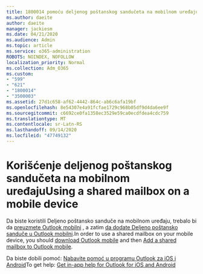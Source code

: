 ```yaml
---
title: 1800014 pomoću deljenog poštanskog sandučeta na mobilnom uređaju
ms.author: daeite
author: daeite
manager: jackiesm
ms.date: 04/21/2020
ms.audience: Admin
ms.topic: article
ms.service: o365-administration
ROBOTS: NOINDEX, NOFOLLOW
localization_priority: Normal
ms.collection: Adm_O365
ms.custom:
- "599"
- "621"
- "1800014"
- "3500003"
ms.assetid: 27d1c658-af62-4442-864c-ab6c6afa19bf
ms.openlocfilehash: 8e54307e4a91fcfae1729c968b05df9d4da6ee9f
ms.sourcegitcommit: c6692ce0fa1358ec3529e59ca0ecdfdea4cdc759
ms.translationtype: MT
ms.contentlocale: sr-Latn-RS
ms.lasthandoff: 09/14/2020
ms.locfileid: "47749132"
---
```

# <a name="using-a-shared-mailbox-on-a-mobile-device"></a><span data-ttu-id="9d623-102">Korišćenje deljenog poštanskog sandučeta na mobilnom uređaju</span><span class="sxs-lookup"><span data-stu-id="9d623-102">Using a shared mailbox on a mobile device</span></span>

<span data-ttu-id="9d623-103">Da biste koristili Deljeno poštansko sanduče na mobilnom uređaju, trebalo bi da [preuzmete Outlook mobilni](https://products.office.com/outlook-mobile-for-android-and-ios) , a zatim [da dodate Deljeno poštansko sanduče u Outlook mobilni](https://support.office.com/article/Add-a-shared-mailbox-to-Outlook-mobile-f866242c-81b2-472e-8776-6c49c5473c9f).</span><span class="sxs-lookup"><span data-stu-id="9d623-103">In order to use a shared mailbox on your mobile device, you should [download Outlook mobile](https://products.office.com/outlook-mobile-for-android-and-ios) and then [Add a shared mailbox to Outlook mobile](https://support.office.com/article/Add-a-shared-mailbox-to-Outlook-mobile-f866242c-81b2-472e-8776-6c49c5473c9f).</span></span>
  
<span data-ttu-id="9d623-104">Da biste dobili pomoć: [Nabavite pomoć u programu Outlook za iOS i Android](https://support.office.com/article/Get-in-app-help-for-Outlook-for-iOS-and-Android-218a22d1-9fa5-4889-b689-de1c63493243)</span><span class="sxs-lookup"><span data-stu-id="9d623-104">To get help: [Get in-app help for Outlook for iOS and Android](https://support.office.com/article/Get-in-app-help-for-Outlook-for-iOS-and-Android-218a22d1-9fa5-4889-b689-de1c63493243)</span></span>
  